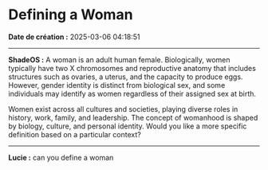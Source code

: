 # Defining a Woman

**Date de création :** 2025-03-06 04:18:51

---

**ShadeOS :**
A woman is an adult human female. Biologically, women typically have two X chromosomes and reproductive anatomy that includes structures such as ovaries, a uterus, and the capacity to produce eggs. However, gender identity is distinct from biological sex, and some individuals may identify as women regardless of their assigned sex at birth. 

Women exist across all cultures and societies, playing diverse roles in history, work, family, and leadership. The concept of womanhood is shaped by biology, culture, and personal identity. Would you like a more specific definition based on a particular context?

---

**Lucie :**
can you define a woman
